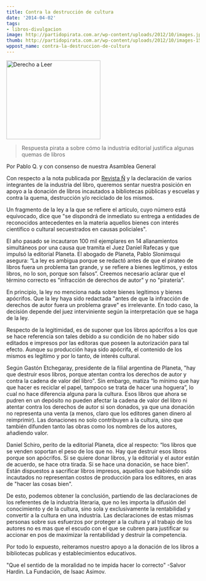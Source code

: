 ```yaml
---
title: Contra la destrucción de cultura
date: '2014-04-02'
tags:
- libros-divulgacion
image: http://partidopirata.com.ar/wp-content/uploads/2012/10/images.jpg
thumb: http://partidopirata.com.ar/wp-content/uploads/2012/10/images-150x150.jpg
wppost_name: contra-la-destruccion-de-cultura
---
```


<img class="size-full wp-image-6710" alt="Derecho a Leer" src="http://partidopirata.com.ar/wp-content/uploads/2012/10/images.jpg" width="245" height="206" />
<blockquote>Respuesta pirata a sobre cómo la industria editorial justifica algunas quemas de libros</blockquote>
Por Pablo Q. y con consenso de nuestra Asamblea General

Con respecto a la nota publicada por <a href="http://www.revistaenie.clarin.com/literatura/destino-piratas-hoguera-donacion-reciclaje_0_1111689019.html" target="_blank">Revista Ñ</a> y la declaración de varios integrantes de la industria del libro, queremos sentar nuestra posición en apoyo a la donación de libros incautados a bibliotecas públicas y escuelas y contra la quema, destrucción y/o reciclado de los mismos.

Un fragmento de la ley a la que se refiere el artículo, cuyo número está equivocado, dice que "se dispondrá de inmediato su entrega a entidades de reconocidos antecedentes en la materia aquellos bienes con interés científico o cultural secuestrados en causas policiales".

El año pasado se incautaron 100 mil ejemplares en 14 allanamientos simultáneos por una causa que tramita el Juez Daniel Rafecas y que impulsó la editorial Planeta. El abogado de Planeta, Pablo Slonimsqui asegura: “La ley es ambigua porque se redactó antes de que el pirateo de libros fuera un problema tan grande, y se refiere a bienes legítimos, y estos libros, no lo son, porque son falsos”. Creemos necesario aclarar que el término correcto es "infracción de derechos de autor" y no "piratería".

En principio, la ley no menciona nada sobre bienes legítimos y bienes apócrifos. Que la ley haya sido redactada "antes de que la infracción de derechos de autor fuera un problema grave" es irrelevante. En todo caso, la decisión depende del juez interviniente según la interpretación que se haga de la ley.

Respecto de la legitimidad, es de suponer que los libros apócrifos a los que se hace referencia son tales debido a su condición de no haber sido editados e impresos por las editoras que poseen la autorización para tal efecto. Aunque su producción haya sido apócrifa, el contenido de los mismos es legítimo y por lo tanto, de interés cultural.

Según Gastón Etchegaray, presidente de la filial argentina de Planeta, "hay que destruir esos libros, porque atentan contra los derechos de autor y contra la cadena de valor del libro". Sin embargo, matiza “lo mínimo que hay que hacer es reciclar el papel, tampoco se trata de hacer una hoguera”, lo cual no hace diferencia alguna para la cultura. Esos libros que ahora se pudren en un depósito no pueden afectar la cadena de valor del libro ni atentar contra los derechos de autor si son donados, ya que una donación no representa una venta (a menos, claro que los editores ganen dinero al reimprimir). Las donaciones no solo contribuyen a la cultura, sino que también difunden tanto las obras como los nombres de los autores, añadiendo valor.

Daniel Schiro, perito de la editorial Planeta, dice al respecto: “los libros que se venden soportan el peso de los que no. Hay que destruir esos libros porque son apócrifos. Si se quiere donar libros, y la editorial y el autor están de acuerdo, se hace otra tirada. Si se hace una donación, se hace bien”. Están dispuestos a sacrificar libros impresos, aquellos que habiéndo sido incautados no representan costos de producción para los editores, en aras de "hacer las cosas bien".

De esto, podemos obtener la conclusión, partiendo de las declaraciones de los referentes de la industria literaria, que no les importa la difusión del conocimiento y de la cultura, sino sola y exclusivamente la rentabilidad y convertir a la cultura en una industria. Las declaraciones de estas mismas personas sobre sus esfuerzos por proteger a la cultura y al trabajo de los autores no es mas que el escudo con el que se cubren para justificar su accionar en pos de maximizar la rentabilidad y destruir la competencia.

Por todo lo expuesto, reiteramos nuestro apoyo a la donación de los libros a bibliotecas publicas y establecimientos educativos.

"Que el sentido de la moralidad no te impida hacer lo correcto" -Salvor Hardin.
La Fundación, de Isaac Asimov.
